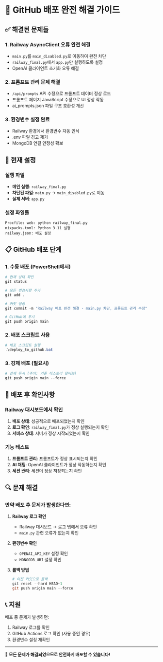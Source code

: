 # 🚀 GitHub 배포 완전 해결 가이드

## ✅ 해결된 문제들

### 1. Railway AsyncClient 오류 완전 해결
- `main.py`를 `main_disabled.py`로 이동하여 완전 차단
- `railway_final.py`에서 `app.py`만 실행하도록 설정
- OpenAI 클라이언트 초기화 오류 해결

### 2. 프롬프트 관리 문제 해결
- `/api/prompts` API 수정으로 프롬프트 데이터 정상 로드
- 프롬프트 페이지 JavaScript 수정으로 UI 정상 작동
- ai_prompts.json 파일 구조 호환성 개선

### 3. 환경변수 설정 완료
- Railway 환경에서 환경변수 자동 인식
- .env 파일 경고 제거
- MongoDB 연결 안정성 확보

## 🔧 현재 설정

### 실행 파일
- **메인 실행**: `railway_final.py`
- **차단된 파일**: `main.py` → `main_disabled.py`로 이동
- **실제 서버**: `app.py`

### 설정 파일들
```
Procfile: web: python railway_final.py
nixpacks.toml: Python 3.11 설정
railway.json: 배포 설정
```

## 📋 GitHub 배포 단계

### 1. 수동 배포 (PowerShell에서)

```powershell
# 현재 상태 확인
git status

# 모든 변경사항 추가
git add .

# 커밋 생성
git commit -m "Railway 배포 완전 해결 - main.py 차단, 프롬프트 관리 수정"

# GitHub에 푸시
git push origin main
```

### 2. 배포 스크립트 사용

```powershell
# 배포 스크립트 실행
.\deploy_to_github.bat
```

### 3. 강제 배포 (필요시)

```powershell
# 강제 푸시 (주의: 기존 히스토리 덮어씀)
git push origin main --force
```

## 🎯 배포 후 확인사항

### Railway 대시보드에서 확인
1. **배포 상태**: 성공적으로 배포되었는지 확인
2. **로그 확인**: `railway_final.py`가 정상 실행되는지 확인
3. **서비스 상태**: 서버가 정상 시작되었는지 확인

### 기능 테스트
1. **프롬프트 관리**: 프롬프트가 정상 표시되는지 확인
2. **AI 채팅**: OpenAI 클라이언트가 정상 작동하는지 확인
3. **세션 관리**: 세션이 정상 저장되는지 확인

## 🔍 문제 해결

### 만약 배포 후 문제가 발생한다면:

1. **Railway 로그 확인**
   - Railway 대시보드 → 로그 탭에서 오류 확인
   - `main.py` 관련 오류가 없는지 확인

2. **환경변수 확인**
   - `OPENAI_API_KEY` 설정 확인
   - `MONGODB_URI` 설정 확인

3. **롤백 방법**
   ```powershell
   # 이전 커밋으로 롤백
   git reset --hard HEAD~1
   git push origin main --force
   ```

## 📞 지원

배포 중 문제가 발생하면:
1. Railway 로그를 확인
2. GitHub Actions 로그 확인 (사용 중인 경우)
3. 환경변수 설정 재확인

---

**🎉 모든 문제가 해결되었으므로 안전하게 배포할 수 있습니다!** 